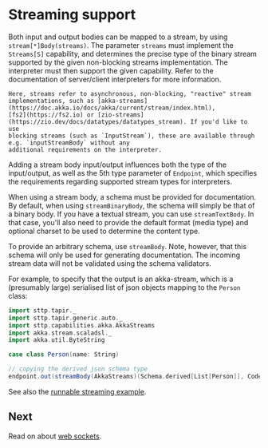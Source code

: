# Streaming support

Both input and output bodies can be mapped to a stream, by using `stream[*]Body(streams)`. The parameter `streams` 
must implement the `Streams[S]` capability, and determines the precise type of the binary stream supported by the given
non-blocking streams implementation. The interpreter must then support the given capability. Refer to the documentation 
of server/client interpreters for more information.

```{note}
Here, streams refer to asynchronous, non-blocking, "reactive" stream implementations, such as [akka-streams](https://doc.akka.io/docs/akka/current/stream/index.html),
[fs2](https://fs2.io) or [zio-streams](https://zio.dev/docs/datatypes/datatypes_stream). If you'd like to use
blocking streams (such as `InputStream`), these are available through e.g. `inputStreamBody` without any 
additional requirements on the interpreter.
```

Adding a stream body input/output influences both the type of the input/output, as well as the 5th type parameter
of `Endpoint`, which specifies the requirements regarding supported stream types for interpreters.

When using a stream body, a schema must be provided for documentation. By default, when using `streamBinaryBody`,
the schema will simply be that of a binary body. If you have a textual stream, you can use `streamTextBody`. In that
case, you'll also need to provide the default format (media type) and optional charset to be used to determine the
content type. 

To provide an arbitrary schema, use `streamBody`. Note, however, that this schema will only be used
for generating documentation. The incoming stream data will not be validated using the schema validators.

For example, to specify that the output is an akka-stream, which is a (presumably large) serialised list of json objects 
mapping to the `Person` class:  

```scala mdoc:silent:reset
import sttp.tapir._
import sttp.tapir.generic.auto._
import sttp.capabilities.akka.AkkaStreams
import akka.stream.scaladsl._
import akka.util.ByteString

case class Person(name: String)

// copying the derived json schema type
endpoint.out(streamBody(AkkaStreams)(Schema.derived[List[Person]], CodecFormat.Json()))
```

See also the [runnable streaming example](../examples.md). 

## Next

Read on about [web sockets](websockets.md).
